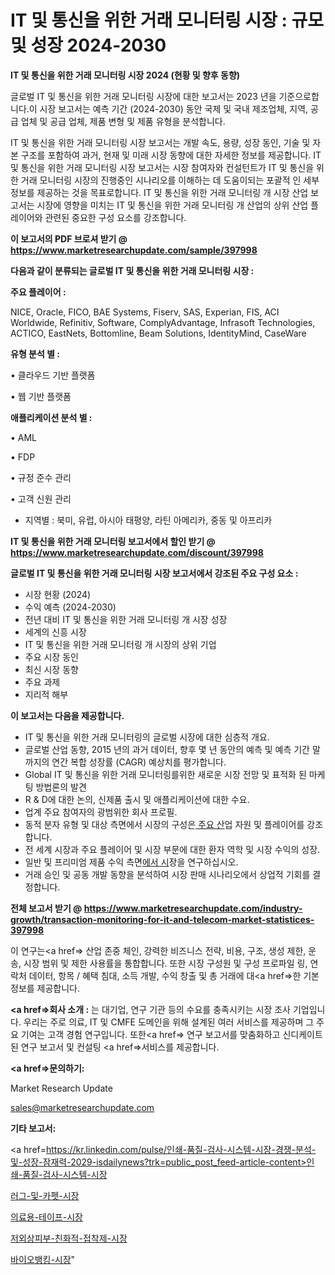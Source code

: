 # IT 및 통신을 위한 거래 모니터링 시장 : 규모 및 성장 2024-2030

<strong>IT 및 통신을 위한 거래 모니터링 시장 2024 (현황 및 향후 동향)</strong>

글로벌 IT 및 통신을 위한 거래 모니터링 시장에 대한 보고서는 2023 년을 기준으로합니다.이 시장 보고서는 예측 기간 (2024-2030) 동안 국제 및 국내 제조업체, 지역, 공급 업체 및 공급 업체, 제품 변형 및 제품 유형을 분석합니다.

IT 및 통신을 위한 거래 모니터링 시장 보고서는 개발 속도, 용량, 성장 동인, 기술 및 자본 구조를 포함하여 과거, 현재 및 미래 시장 동향에 대한 자세한 정보를 제공합니다. IT 및 통신을 위한 거래 모니터링 시장 보고서는 시장 참여자와 컨설턴트가 IT 및 통신을 위한 거래 모니터링 시장의 진행중인 시나리오를 이해하는 데 도움이되는 포괄적 인 세부 정보를 제공하는 것을 목표로합니다. IT 및 통신을 위한 거래 모니터링 개 시장 산업 보고서는 시장에 영향을 미치는 IT 및 통신을 위한 거래 모니터링 개 산업의 상위 산업 플레이어와 관련된 중요한 구성 요소를 강조합니다.



<strong>이 보고서의 PDF 브로셔 받기 @ <a href=https://www.marketresearchupdate.com/sample/397998>https://www.marketresearchupdate.com/sample/397998</a></strong>



<strong>다음과 같이 분류되는 글로벌 IT 및 통신을 위한 거래 모니터링 시장 :</strong>



<strong>주요 플레이어 :</strong>

NICE, Oracle, FICO, BAE Systems, Fiserv, SAS, Experian, FIS, ACI Worldwide, Refinitiv, Software, ComplyAdvantage, Infrasoft Technologies, ACTICO, EastNets, Bottomline, Beam Solutions, IdentityMind, CaseWare



<strong>유형 분석 별 :</strong>

• 클라우드 기반 플랫폼

• 웹 기반 플랫폼



<strong>애플리케이션 분석 별 :</strong>

• AML

• FDP

• 규정 준수 관리

• 고객 신원 관리

<ul>
  <li>지역별 : 북미, 유럽, 아시아 태평양, 라틴 아메리카, 중동 및 아프리카</li>
</ul>


<strong>IT 및 통신을 위한 거래 모니터링 보고서에서 할인 받기 @ <a href=https://www.marketresearchupdate.com/discount/397998>https://www.marketresearchupdate.com/discount/397998</a></strong>



<strong>글로벌 IT 및 통신을 위한 거래 모니터링 시장 보고서에서 강조된 주요 구성 요소 :</strong>
<ul>
  <li>시장 현황 (2024)</li>
  <li>수익 예측 (2024-2030)</li>
  <li>전년 대비 IT 및 통신을 위한 거래 모니터링 개 시장 성장</li>
  <li>세계의 신흥 시장</li>
  <li>IT 및 통신을 위한 거래 모니터링 개 시장의 상위 기업</li>
  <li>주요 시장 동인</li>
  <li>최신 시장 동향</li>
  <li>주요 과제</li>
  <li>지리적 해부</li>
</ul>


<strong>이 보고서는 다음을 제공합니다.</strong>
<ul>
  <li>IT 및 통신을 위한 거래 모니터링의 글로벌 시장에 대한 심층적 개요.</li>
  <li>글로벌 산업 동향, 2015 년의 과거 데이터, 향후 몇 년 동안의 예측 및 예측 기간 말까지의 연간 복합 성장률 (CAGR) 예상치를 평가합니다.</li>
  <li>Global IT 및 통신을 위한 거래 모니터링를위한 새로운 시장 전망 및 표적화 된 마케팅 방법론의 발견</li>
  <li>R &amp; D에 대한 논의, 신제품 출시 및 애플리케이션에 대한 수요.</li>
  <li>업계 주요 참여자의 광범위한 회사 프로필.</li>
  <li>동적 분자 유형 및 대상 측면에서 시장의 구성은<a href=> 주요 산</a>업 자원 및 플레이어를 강조합니다.</li>
  <li>전 세계 시장과 주요 플레이어 및 시장 부문에 대한 환자 역학 및 시장 수익의 성장.</li>
  <li>일반 및 프리미엄 제품 수익 측면<a href=>에서 시</a>장을 연구하십시오.</li>
  <li>거래 승인 및 공동 개발 동향을 분석하여 시장 판매 시나리오에서 상업적 기회를 결정합니다.</li>
</ul>



<strong>전체 보고서 받기 @ <a href=https://www.marketresearchupdate.com/industry-growth/transaction-monitoring-for-it-and-telecom-market-statistices-397998>https://www.marketresearchupdate.com/industry-growth/transaction-monitoring-for-it-and-telecom-market-statistices-397998</a></strong>

이 연구는<a href=> 산업 존중</a> 체인, 강력한 비즈니스 전략, 비용, 구조, 생성 제한, 운송, 시장 범위 및 제한 사용률을 통합합니다. 또한 시장 구성원 및 구성 프로파일 링, 연락처 데이터, 항목 / 혜택 침대, 소득 개발, 수익 창출 및 총 거래에 대<a href=>한 기본 </a>정보를 제공합니다.



<strong><a href=>회사 소</a>개 :</strong>
는 대기업, 연구 기관 등의 수요를 충족시키는 시장 조사 기업입니다. 우리는 주로 의료, IT 및 CMFE 도메인을 위해 설계된 여러 서비스를 제공하며 그 주요 기여는 고객 경험 연구입니다. 또한<a href=> 연구 보</a>고서를 맞춤화하고 신디케이트 된 연구 보고서 및 컨설팅 <a href=>서비스</a>를 제공합니다.



<strong><a href=>문의하기:</a></strong>

Market Research Update

sales@marketresearchupdate.com



<strong>기타 보고서:</strong>

<a href=https://kr.linkedin.com/pulse/인쇄-품질-검사-시스템-시장-경쟁-분석-및-성장-잠재력-2029-isdailynews?trk=public_post_feed-article-content>인쇄-품질-검사-시스템-시장</a>

<a href=https://www.linkedin.com/pulse/러그-및-카펫-시장-진입-전략-위험-평가2029년-trendsetters-talk-360-analysis/>러그-및-카펫-시장</a>

<a href=https://www.linkedin.com/pulse/의료용-테이프-시장-동향-및-성장-전망-isdailynews-frxdf/>의료용-테이프-시장</a>

<a href=https://www.linkedin.com/pulse/저외상피부-친화적-접착제-시장-진입-전략-및-위험-평가2029년-analytics-alchemy-360-analysis-mboef/>저외상피부-친화적-접착제-시장</a>

<a href=https://www.linkedin.com/pulse/바이오뱅킹-시장-규모-및-성장-2023-survey-savvy-insights-360-analysis-ldimc/>바이오뱅킹-시장</a>"
